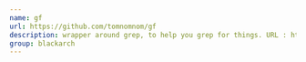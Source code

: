 ```yaml
---
name: gf
url: https://github.com/tomnomnom/gf
description: wrapper around grep, to help you grep for things. URL : https://github.com/tomnomnom/gf Groups : blackarch blackarch-misc
group: blackarch
---
```

